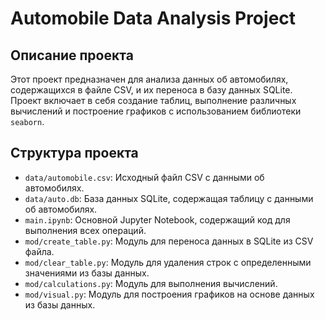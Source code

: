 # Automobile Data Analysis Project

## Описание проекта

Этот проект предназначен для анализа данных об автомобилях, содержащихся в файле CSV, и их переноса в базу данных SQLite. Проект включает в себя создание таблиц, выполнение различных вычислений и построение графиков с использованием библиотеки `seaborn`.

## Структура проекта

- `data/automobile.csv`: Исходный файл CSV с данными об автомобилях.
- `data/auto.db`: База данных SQLite, содержащая таблицу с данными об автомобилях.
- `main.ipynb`: Основной Jupyter Notebook, содержащий код для выполнения всех операций.
- `mod/create_table.py`: Модуль для переноса данных в SQLite из CSV файла.
- `mod/clear_table.py`: Модуль для удаления строк с определенными значениями из базы данных.
- `mod/calculations.py`: Модуль для выполнения вычислений.
- `mod/visual.py`: Модуль для построения графиков на основе данных из базы данных.
